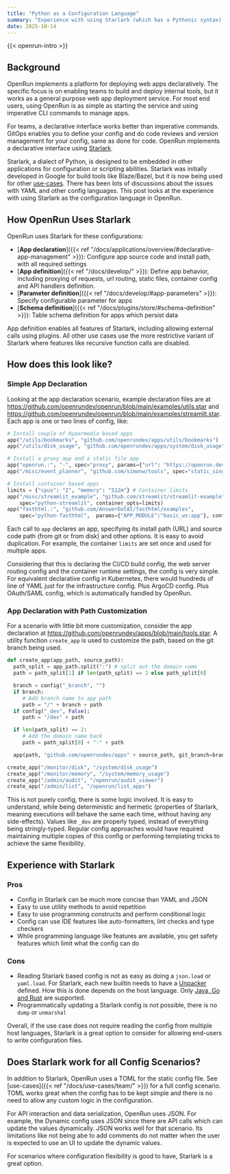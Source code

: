 ```yaml
---
title: "Python as a Configuration Language"
summary: "Experience with using Starlark (which has a Pythonic syntax) for most configuration needs in OpenRun."
date: 2025-10-14
---
```


{{< openrun-intro >}}

## Background

OpenRun implements a platform for deploying web apps declaratively. The specific focus is on enabling teams to build and deploy internal tools, but it works as a general purpose web app deployment service. For most end users, using OpenRun is as simple as starting the service and using imperative CLI commands to manage apps.

For teams, a declarative interface works better than imperative commands. GitOps enables you to define your config and do code reviews and version management for your config, same as done for code. OpenRun implements a declarative interface using [Starlark](https://starlark-lang.org/).

Starlark, a dialect of Python, is designed to be embedded in other applications for configuration or scripting abilities. Starlark was initially developed in Google for build tools like Blaze/Bazel, but it is now being used for other [use-cases](https://github.com/laurentlb/awesome-starlark?tab=readme-ov-file#users). There has been lots of discussions about the issues with YAML and other config languages. This post looks at the experience with using Starlark as the configuration language in OpenRun.

## How OpenRun Uses Starlark

OpenRun uses Starlark for these configurations:

- [**App declaration**]({{< ref "/docs/applications/overview/#declarative-app-management" >}}): Configure app source code and install path, with all required settings
- [**App definition**]({{< ref "/docs/develop/" >}}): Define app behavior, including proxying of requests, url routing, static files, container config and API handlers definition.
- [**Parameter definition**]({{< ref "/docs/develop/#app-parameters" >}}): Specify configurable parameter for apps
- [**Schema definition**]({{< ref "/docs/plugins/store/#schema-definition" >}}): Table schema definition for apps which persist data

App definition enables all features of Starlark, including allowing external calls using plugins. All other use cases use the more restrictive variant of Starlark where features like recursive function calls are disabled.

## How does this look like?

### Simple App Declaration

Looking at the app declaration scenario, example declaration files are at https://github.com/openrundev/openrun/blob/main/examples/utils.star and https://github.com/openrundev/openrun/blob/main/examples/streamlit.star. Each app is one or two lines of config, like:

```python
# Install couple of Hypermedia based apps
app("/utils/bookmarks", "github.com/openrundev/apps/utils/bookmarks")
app("/utils/disk_usage", "github.com/openrundev/apps/system/disk_usage")

# Install a proxy app and a static file app
app("openrun.:", "-", spec="proxy", params={"url": "https://openrun.dev"}) # Installs on openrun.localhost domain
app("/misc/event_planner", "github.com/simonw/tools", spec="static_single", params={"index": "event-planner.html"})

# Install container based apps
limits = {"cpus": "2", "memory": "512m"} # Container limits
app("/misc/streamlit_example", "github.com/streamlit/streamlit-example", git_branch="master",
    spec="python-streamlit", container_opts=limits)
app("fasthtml.:", "github.com/AnswerDotAI/fasthtml/examples",
    spec="python-fasthtml",  params={"APP_MODULE":"basic_ws:app"}, container_opts=limits)
```

Each call to `app` declares an app, specifying its install path (URL) and source code path (from git or from disk) and other options. It is easy to avoid duplication. For example, the container `limits` are set once and used for multiple apps.

Considering that this is declaring the CI/CD build config, the web server routing config and the container runtime settings, the config is very simple. For equivalent declarative config in Kubernetes, there would hundreds of line of YAML just for the infrastructure config. Plus ArgoCD config. Plus OAuth/SAML config, which is automatically handled by OpenRun.

### App Declaration with Path Customization

For a scenario with little bit more customization, consider the app declaration at https://github.com/openrundev/apps/blob/main/tools.star. A utility function `create_app` is used to customize the path, based on the git branch being used.

```python
def create_app(app_path, source_path):
  path_split = app_path.split(":") # split out the domain name
  path = path_split[1] if len(path_split) == 2 else path_split[0]

  branch = config("_branch", "")
  if branch:
     # Add branch name to app path
     path = "/" + branch + path
  if config("_dev", False):
     path = "/dev" + path

  if len(path_split) == 2:
     # Add the domain name back
     path = path_split[0] + ":" + path

  app(path, "github.com/openrundev/apps" + source_path, git_branch=branch)

create_app("/monitor/disk", "/system/disk_usage")
create_app("/monitor/memory", "/system/memory_usage")
create_app("/admin/audit", "/openrun/audit_viewer")
create_app("/admin/list", "/openrun/list_apps")
```

This is not purely config, there is some logic involved. It is easy to understand, while being deterministic and hermetic (properties of Starlark, meaning executions will behave the same each time, without having any side-effects). Values like `_dev` are properly typed, instead of everything being stringly-typed. Regular config approaches would have required maintaining multiple copies of this config or performing templating tricks to achieve the same flexibility.

## Experience with Starlark

### Pros

- Config in Starlark can be much more concise than YAML and JSON
- Easy to use utility methods to avoid repetition
- Easy to use programming constructs and perform conditional logic
- Config can use IDE features like auto-formatters, lint checks and type checkers
- While programming language like features are available, you get safety features which limit what the config can do

### Cons

- Reading Starlark based config is not as easy as doing a `json.load` or `yaml.load`. For Starlark, each new builtin needs to have a [Unpacker](https://github.com/openrundev/openrun/blob/main/internal/app/apptype/builtins.go) defined. How this is done depends on the host language. Only [Java, Go and Rust](https://github.com/laurentlb/awesome-starlark?tab=readme-ov-file#getting-started) are supported.
- Programmatically updating a Starlark config is not possible, there is no `dump` or `unmarshal`

Overall, if the use case does not require reading the config from multiple host languages, Starlark is a great option to consider for allowing end-users to write configuration files.

## Does Starlark work for all Config Scenarios?

In addition to Starlark, OpenRun uses a TOML for the static config file. See [use-cases]({{< ref "/docs/use-cases/team/" >}}) for a full config scenario. TOML works great when the config has to be kept simple and there is no need to allow any custom logic in the configuration.

For API interaction and data serialization, OpenRun uses JSON. For example, the Dynamic config uses JSON since there are API calls which can update the values dynamically. JSON works well for that scenario. Its limitations like not being abe to add comments do not matter when the user is expected to use an UI to update the dynamic values.

For scenarios where configuration flexibility is good to have, Starlark is a great option.
